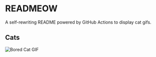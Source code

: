 # READMEOW

A self-rewriting README powered by GitHub Actions to display cat gifs.

## Cats

![Bored Cat GIF](https://media4.giphy.com/media/mlvseq9yvZhba/200.gif?cid=9acd02datpulcdn9k6nm2w7c8fvrt12x48yxx0m5yw5rc1ac&ep=v1_gifs_search&rid=200.gif&ct=g)
